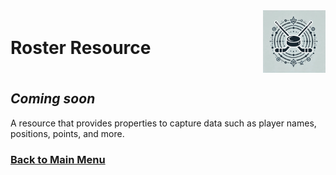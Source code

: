 <div style="display: flex; align-items: center; justify-content: space-between;">
  <h1>Roster Resource</h1>
  <img src="rhs-logo_4x4.jpeg" alt="Rec Hockey League Logo" style="width: 100px; height: 100px; margin-left: 20px;">
</div>

## _Coming soon_

A resource that provides properties to capture data such as player names, positions, points, and more.

### [Back to Main Menu](nav.md)